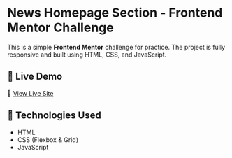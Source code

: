 # News Homepage Section - Frontend Mentor Challenge

This is a simple **Frontend Mentor** challenge for practice. The project is fully responsive and built using HTML, CSS, and JavaScript.

## 🚀 Live Demo
🔗 [View Live Site](https://amitkumar1590.github.io/News-homepage-section/)

## 📌 Technologies Used
- HTML
- CSS (Flexbox & Grid)
- JavaScript
